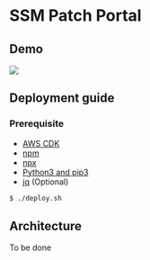 # SSM Patch Portal



## Demo

![](https://github.com/richardfan1126/ssm-patch-portal/raw/master/docs/demo.gif)

## Deployment guide

### Prerequisite

* [AWS CDK](https://docs.aws.amazon.com/cdk/v2/guide/getting_started.html#getting_started_install)
* [npm](https://nodejs.org/en/download/)
* [npx](https://www.npmjs.com/package/npx)
* [Python3 and pip3](https://www.python.org/downloads/)
* [jq](https://stedolan.github.io/jq/download/) (Optional)

```bash
$ ./deploy.sh
```

## Architecture

To be done
